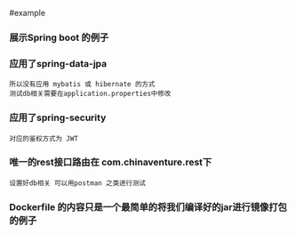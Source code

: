 #example
### 展示Spring boot 的例子
### 应用了spring-data-jpa
    所以没有应用 mybatis 或 hibernate 的方式
    测试db相关需要在application.properties中修改
### 应用了spring-security
    对应的鉴权方式为 JWT
### 唯一的rest接口路由在 com.chinaventure.rest下
    设置好db相关 可以用postman 之类进行测试

### Dockerfile 的内容只是一个最简单的将我们编译好的jar进行镜像打包的例子